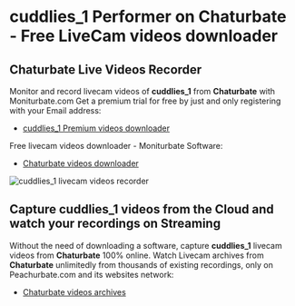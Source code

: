 # cuddlies_1 Performer on Chaturbate - Free LiveCam videos downloader

## Chaturbate Live Videos Recorder

Monitor and record livecam videos of **cuddlies_1** from **Chaturbate** with Moniturbate.com
Get a premium trial for free by just and only registering with your Email address:
* [cuddlies_1 Premium videos downloader](https://moniturbate.com/request-demo-licence-key.html)

Free livecam videos downloader - Moniturbate Software:
* [Chaturbate videos downloader](https://moniturbate.com/moniturbate-download-software.html)

![cuddlies_1 livecam videos recorder](https://peachurnet.com/templates/moniturbate-software.png)


## Capture cuddlies_1 videos from the Cloud and watch your recordings on Streaming

Without the need of downloading a software, capture **cuddlies_1** livecam videos from **Chaturbate** 100% online.
Watch Livecam archives from **Chaturbate** unlimitedly from thousands of existing recordings, only on Peachurbate.com and its websites network:
* [Chaturbate videos archives](https://peachurnet.com/)